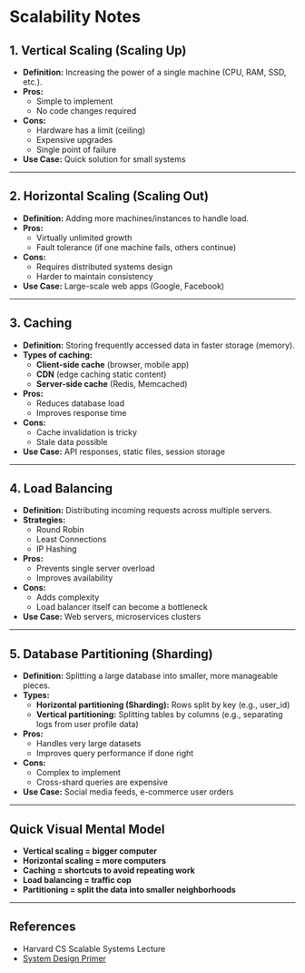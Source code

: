 # Scalability Notes 

## 1. Vertical Scaling (Scaling Up)
- **Definition:** Increasing the power of a single machine (CPU, RAM, SSD, etc.).  
- **Pros:**
  - Simple to implement
  - No code changes required
- **Cons:**
  - Hardware has a limit (ceiling)
  - Expensive upgrades
  - Single point of failure  
- **Use Case:** Quick solution for small systems

---

## 2. Horizontal Scaling (Scaling Out)
- **Definition:** Adding more machines/instances to handle load.  
- **Pros:**
  - Virtually unlimited growth
  - Fault tolerance (if one machine fails, others continue)
- **Cons:**
  - Requires distributed systems design
  - Harder to maintain consistency
- **Use Case:** Large-scale web apps (Google, Facebook)

---

## 3. Caching
- **Definition:** Storing frequently accessed data in faster storage (memory).  
- **Types of caching:**
  - **Client-side cache** (browser, mobile app)
  - **CDN** (edge caching static content)
  - **Server-side cache** (Redis, Memcached)  
- **Pros:**
  - Reduces database load
  - Improves response time
- **Cons:**
  - Cache invalidation is tricky
  - Stale data possible  
- **Use Case:** API responses, static files, session storage

---

## 4. Load Balancing
- **Definition:** Distributing incoming requests across multiple servers.  
- **Strategies:**
  - Round Robin
  - Least Connections
  - IP Hashing  
- **Pros:**
  - Prevents single server overload
  - Improves availability  
- **Cons:**
  - Adds complexity
  - Load balancer itself can become a bottleneck  
- **Use Case:** Web servers, microservices clusters

---

## 5. Database Partitioning (Sharding)
- **Definition:** Splitting a large database into smaller, more manageable pieces.  
- **Types:**
  - **Horizontal partitioning (Sharding):** Rows split by key (e.g., user_id)  
  - **Vertical partitioning:** Splitting tables by columns (e.g., separating logs from user profile data)  
- **Pros:**
  - Handles very large datasets
  - Improves query performance if done right  
- **Cons:**
  - Complex to implement
  - Cross-shard queries are expensive  
- **Use Case:** Social media feeds, e-commerce user orders

---

## Quick Visual Mental Model
- **Vertical scaling = bigger computer**  
- **Horizontal scaling = more computers**  
- **Caching = shortcuts to avoid repeating work**  
- **Load balancing = traffic cop**  
- **Partitioning = split the data into smaller neighborhoods**  

---

##  References
- Harvard CS Scalable Systems Lecture
- [System Design Primer](https://github.com/donnemartin/system-design-primer)
